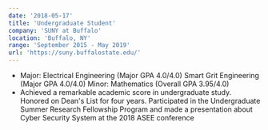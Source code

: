 ```yaml
---
date: '2018-05-17'
title: 'Undergraduate Student'
company: 'SUNY at Buffalo'
location: 'Buffalo, NY'
range: 'September 2015 - May 2019'
url: 'https://suny.buffalostate.edu/'
---
```


- Major: Electrical Engineering (Major GPA 4.0/4.0) 
  Smart Grit Engineering (Major GPA 4.0/4.0)
  Minor: Mathematics (Overall GPA 3.95/4.0)
- Achieved a remarkable academic score in undergraduate study. Honored on Dean's List for four years. Participated in the Undergraduate Summer Research Fellowship Program and made a presentation about Cyber Security System at the 2018 ASEE conference 
